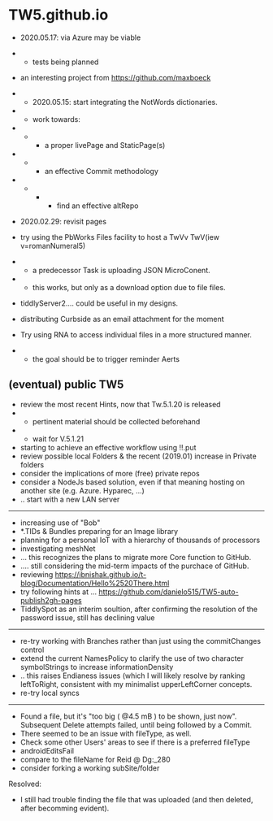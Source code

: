 # TW5.github.io

* 2020.05.17: via Azure may  be viable
* * tests being planned
* an interesting project from https://github.com/maxboeck
* * 2020.05.15: start integrating the NotWords dictionaries.
* * work towards:
* * * a proper livePage and StaticPage(s)
* * * an effective Commit methodology
* * * * find an effective altRepo
* 2020.02.29: revisit pages
* try using the PbWorks Files facility to host a TwVv TwV(iew v=romanNumeral5)
* * a predecessor Task is uploading JSON MicroConent.
* * this works, but only as a download option due to file files.

* tiddlyServer2....  could be useful in my designs.
* distributing Curbside as an email attachment for the moment
* Try using RNA to access individual files in a more structured manner.
* * the goal should be to trigger reminder Aerts

## (eventual) public TW5

* review the most recent Hints, now that Tw.5.1.20 is released
* * pertinent material should be collected beforehand
* * wait for V.5.1.21
* starting to achieve an effective workflow using !!.put
* review possible local Folders & the recent (2019.01) increase in Private folders
* consider the implications of more (free) private repos
* consider a NodeJs based solution, even if that meaning hosting on another site (e.g. Azure. Hyparec, ...)
* .. start with a new LAN server
<hr>

* increasing use of "Bob"
* *.TIDs & Bundles preparing for an Image library
* planning for a personal IoT with a hierarchy of thousands of processors
* investigating meshNet
* ... this recognizes the plans to migrate more Core function to GitHub.
* .... still considering the mid-term impacts of the purchace of GitHub.
* reviewing https://ibnishak.github.io/t-blog/Documentation/Hello%2520There.html
* try following hints at ... https://github.com/danielo515/TW5-auto-publish2gh-pages
* TiddlySpot as an interim soultion, after confirming the resolution of the password issue, still has declining value

<hr>

* re-try working with Branches rather than just using the commitChanges control
* extend the current NamesPolicy to clarify the use of two character symbolStrings to increase informationDensity
* .. this raises Endianess issues (which I will likely resolve by ranking leftToRight, consistent with my minimalist upperLeftCorner concepts.
* re-try local syncs
<hr>

* Found a file, but it's "too big ( @4.5 mB ) to be shown, just now".  Subsequent Delete attempts failed, until being followed by a Commit.
* There seemed to be an issue with fileType, as well.
* Check some other Users' areas to see if there is a preferred fileType
* androidEditsFail
* compare to the fileName for Reid @ Dg:_280
* consider forking a working subSite/folder

Resolved:

* I still had trouble finding the file that was uploaded (and then deleted, after becomming evident).
